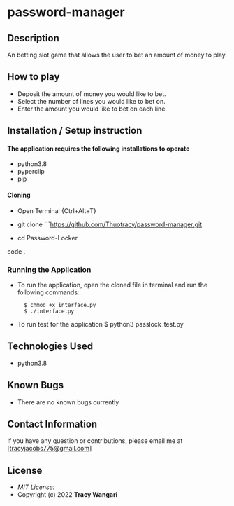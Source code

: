 # password-manager

## Description

An betting slot game that allows the user to bet an amount of money to play.

##  How to play
* Deposit the amount of money you would like to bet.
* Select the number of lines you would like to bet on.
* Enter the amount you would like to bet on each line.




## Installation / Setup instruction

#### The application requires the following installations to operate 
* python3.8
* pyperclip
* pip

#### Cloning

* Open Terminal {Ctrl+Alt+T}

* git clone ```https://github.com/Thuotracy/password-manager.git

* cd Password-Locker

code .

### Running the Application
* To run the application, open the cloned file in terminal and run the following commands:

        $ chmod +x interface.py
        $ ./interface.py
* To run test for the application
        $ python3 passlock_test.py

## Technologies Used

* python3.8

## Known Bugs
* There are no known bugs currently

## Contact Information 

If you have any question or contributions, please email me at [tracyjacobs775@gmail.com]

## License
* *MIT License:*
* Copyright (c) 2022 **Tracy Wangari**